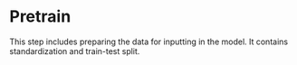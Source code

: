 # Pretrain

This step includes preparing the data for inputting in the model. It contains standardization and train-test split.